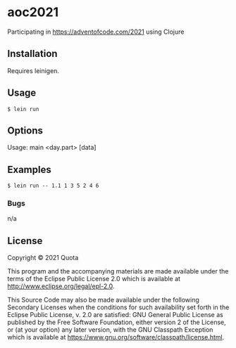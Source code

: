# aoc2021

Participating in https://adventofcode.com/2021 using Clojure

## Installation

Requires leinigen.

## Usage

    $ lein run

## Options

Usage: main <day.part> [data]

## Examples

    $ lein run -- 1.1 1 3 5 2 4 6

### Bugs

n/a

## License

Copyright © 2021 Quota

This program and the accompanying materials are made available under the
terms of the Eclipse Public License 2.0 which is available at
http://www.eclipse.org/legal/epl-2.0.

This Source Code may also be made available under the following Secondary
Licenses when the conditions for such availability set forth in the Eclipse
Public License, v. 2.0 are satisfied: GNU General Public License as published by
the Free Software Foundation, either version 2 of the License, or (at your
option) any later version, with the GNU Classpath Exception which is available
at https://www.gnu.org/software/classpath/license.html.
